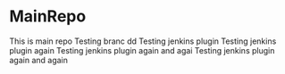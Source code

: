 MainRepo
========
This is main repo
Testing branc
dd
Testing jenkins plugin
Testing jenkins plugin again
Testing jenkins plugin again and agai
Testing jenkins plugin again and again

